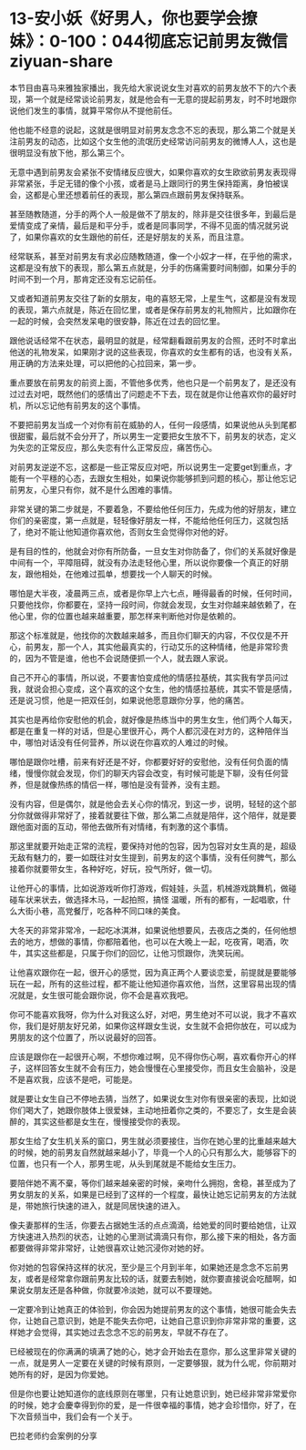 # 13-安小妖《好男人，你也要学会撩妹》：0-100：044彻底忘记前男友微信 ziyuan-share

本节目由喜马来雅独家播出，我先给大家说说女生对喜欢的前男友放不下的六个表现，第一个就是经常谈论前男友，就是他会有一无意的提起前男友，时不时地跟你说他们发生的事情，就算平常你从不提他前任。

他也能不经意的说起，这就是很明显对前男友念念不忘的表现，那么第二个就是关注前男友的动态，比如这个女生他的流氓历史经常访问前男友的微博人人，这也是很明显没有放下他，那么第三个。

无意中遇到前男友会紧张不安情绪反应很大，如果你喜欢的女生欧欲前男友表现得非常紧张，手足无错的像个小孩，或者是马上跟同行的男生保持距离，身怕被误会，这都是心里还想着前任的表现，那么第四点跟前男友保持联系。

甚至随教随道，分手的两个人一般是做不了朋友的，除非是交往很多年，到最后是爱情变成了亲情，最后是和平分手，或者是同事同学，不得不见面的情况就另说了，如果你喜欢的女生跟他的前任，还是好朋友的关系，而且注意。

经常联系，甚至对前男友有求必应随教随道，像一个小奴才一样，在乎他的需求，这都是没有放下的表现，那么第五点就是，分手的伤痛需要时间制御，如果分手的时间不到一个月，那肯定还没有忘记前任。

又或者知道前男友交往了新的女朋友，电的喜怒无常，上星生气，这都是没有发现的表现，第六点就是，陈近在回忆里，或者是保存前男友的礼物照片，比如跟你在一起的时候，会突然发呆电的很安静，陈近在过去的回忆里。

跟他说话经常不在状态，最明显的就是，经常翻看跟前男友的合照，还时不时拿出他送的礼物发呆，如果刚才说的这些表现，你喜欢的女生都有的话，也没有关系，用正确的方法来处理，可以把他的心拉回来，第一步。

重点要放在前男友的前资上面，不管他多优秀，他也只是一个前男友了，是还没有过过去对吧，既然他们的感情出了问题走不下去，现在就是你让他喜欢你的最好时机，所以忘记他有前男友的这个事情。

不要把前男友当成一个对你有前在威胁的人，任何一段感情，如果说他从头到尾都很甜蜜，最后就不会分开了，所以男生一定要把女生放不下，前男友的状态，定义为失恋的正常反应，那么失恋有什么正常反应，痛苦伤心。

对前男友逆逆不忘，这都是一些正常反应对吧，所以说男生一定要get到重点，才能有一个平穩的心态，去跟女生相处，如果说你能够抓到问题的核心，那让他忘记前男友，心里只有你，就不是什么困难的事情。

非常关键的第二步就是，不要着急，不要给他任何压力，先成为他的好朋友，建立你们的亲密度，第一点就是，轻轻像好朋友一样，不能给他任何压力，这就包括了，绝对不能让他知道你喜欢他，否则女生会觉得你对他的好。

是有目的性的，他就会对你有所防备，一旦女生对你防备了，你们的关系就好像是中间有一个，平障阻碍，就没有办法走轻他心里，所以说你要像一个真正的好朋友，跟他相处，在他难过孤单，想要找一个人聊天的时候。

哪怕是大半夜，凌晨两三点，或者是你早上六七点，睡得最香的时候，任何时间，只要他找你，你都要在，坚持一段时间，你就会发现，女生对你越来越依赖了，在他心里，你的位置也越来越重要，那怎样来判断他对你是依赖的。

那这个标准就是，他找你的次数越来越多，而且你们聊天的内容，不仅仅是不开心，前男友，那一个人，其实他最真实的，行动艾乐的这种情绪，他是非常珍贵的，因为不管是谁，他也不会说随便抓一个人，就去跟人家说。

自己不开心的事情，所以说，不要害怕变成他的情感拉基统，其实我有学员问过我，就说会担心变成，这个喜欢的这个女生，他的情感拉基统，其实不管是感情，还是说习惯，他是一把双任剑，如果说他愿意跟你分享，他的痛苦。

其实也是再给你安慰他的机会，就好像是热练当中的男生女生，他们两个人每天，都是在重复一样的对话，但是心里很开心，两个人都沉浸在对方的，这种陪伴当中，哪怕对话没有任何营养，所以说在你喜欢的人难过的时候。

哪怕是跟你吐槽，前来有好还是不好，你都要好好的安慰他，没有任何负面的情绪，慢慢你就会发现，你们的聊天内容会改变，有时候可能是下聊，没有任何营养，但是就像热练的情侣一样，哪怕是没有营养，没有主题。

没有内容，但是偶尔，就是他会去关心你的情况，到这一步，说明，轻轻的这个部分你就做得非常好了，接着就要往下做，那么第二点就是陪伴，这个陪伴，就是要跟他面对面的互动，带他去做所有对情绪，有刺激的这个事情。

那这里就要开始走正常的流程，要保持对他的包容，因为包容对女生真的是，超级无敌有魅力的，要一如既往对女生提到，前男友的这个事情，没有任何脾气，那么接着你就要带女生，各种好吃，好玩，投气所好，做一切。

让他开心的事情，比如说游戏听你打游戏，假娃娃，头蓝，机械游戏跳舞机，做碰碰车状来状去，做选择木马，一起拍照，搞怪 温暖，所有的都有，一起唱歌，什么大街小巷，高党餐厅，吃各种不同口味的美食。

大冬天的非常非常冷，一起吃冰淇淋，如果说他想要风，去夜店之类的，任何他想去的地方，想做的事情，你都陪着他，也可以在大晚上一起，吃夜宵，喝酒，吹牛，其实这些都是，只属于你们的回忆，让他习惯跟你，洗笑玩闹。

让他喜欢跟你在一起，很开心的感觉，因为真正两个人要谈恋爱，前提就是要能够玩在一起，所有的这些过程，都不能让他知道你喜欢他，当然，这里容易出现的情况就是，女生很可能会跟你说，你不会是喜欢我吧。

你可不能喜欢我呀，你为什么对我这么好，对吧，男生绝对不可以说，我才不喜欢你，我们是好朋友好兄弟，如果你这样跟女生说，女生就不会把你放在，可以成为男朋友的这个位置了，所以说最好的回答。

应该是跟你在一起很开心啊，不想你难过啊，见不得你伤心啊，喜欢看你开心的样子，这样回答女生就不会有压力，她会慢慢在心里接受你，而且女生会脑补，没是不是喜欢我，应该不是吧，可能是。

就是要让女生自己不停地去猜，当然了，如果说女生对你有很亲密的表现，比如说你们喝大了，她跟你肢体上很爱妹，主动地扭着你之类的，不要忘了，女生是会装醉的，其实这些都是女生在，慢慢接受你的表现。

那女生给了女生机关系的窗口，男生就必须要接住，当你在她心里的比重越来越大的时候，她的前男友自然就越来越小了，毕竟一个人的心只有那么大，能够容下的位置，也只有一个人，那男生呢，从头到尾就是不能给女生压力。

要陪伴她不离不棄，等你们越来越亲密的时候，亲吻什么拥抱，舍稳，甚至成为了男女朋友的关系，如果是已经到了这样的一个程度，最快让她忘记前男友的方法就是，带她旅行快速的进入，就是同居快速的进入。

像夫妻那样的生活，你要去占据她生活的点点滴滴，给她爱的同时要给她信，让双方快速进入热烈的状态，让她的心里测试滴滴只有你，那么接下来的相处，各方面都要做得非常非常好，让她很喜欢让她沉浸你对她的好。

你对她的包容保持这样的状况，至少是三个月到半年，如果她还是念念不忘前男友，或者是经常拿你跟前男友比较的话，就要去制她，就你要直接说会吃醋啊，如果说女朋友还是各种做，你就要冷淡她，就可以不要理她。

一定要冷到让她真正的体验到，你会因为她提前男友的这个事情，她很可能会失去你，让她自己意识到，她是不能失去你吧，让她自己意识到你非常非常的重要，这样她才会觉得，其实她过去念念不忘的前男友，早就不存在了。

已经被现在的你满满的填满了她的心，她才会开始去在意你，那么这里非常关键的一点，就是男人一定要在关键的时候有原则，一定要够狠，就为什么呢，你前期对她所有的好，是因为你爱她。

但是你也要让她知道你的底线原则在哪里，只有让她意识到，她已经非常非常爱你的时候，她才会慶幸得到你的爱，是一件很幸福的事情，她才会珍惜你，好了，在下次音频当中，我们会有一个关于。

巴拉老师约会案例的分享